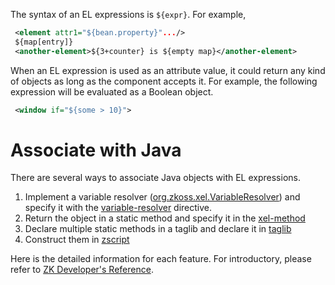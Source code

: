 The syntax of an EL expressions is `${expr}`. For example,

```xml
 <element attr1="${bean.property}".../>
 ${map[entry]}
 <another-element>${3+counter} is ${empty map}</another-element>
```

When an EL expression is used as an attribute value, it could return any
kind of objects as long as the component accepts it. For example, the
following expression will be evaluated as a Boolean object.

```xml
 <window if="${some > 10}">
```

# Associate with Java

There are several ways to associate Java objects with EL expressions.

1.  Implement a variable resolver
    ([org.zkoss.xel.VariableResolver](https://www.zkoss.org/javadoc/latest/zk/org/zkoss/xel/VariableResolver.html))
    and specify it with the
    [variable-resolver](zuml_ref/zuml/processing_instructions/variable-resolver)
    directive.
2.  Return the object in a static method and specify it in the
    [xel-method](zuml_ref/zuml/processing_instructions/xel-method)
3.  Declare multiple static methods in a taglib and declare it in
    [taglib](zuml_ref/zuml/processing_instructions/taglib)
4.  Construct them in
    [zscript](zuml_ref/zuml/elements/zscript)

Here is the detailed information for each feature. For introductory,
please refer to [ZK Developer's Reference]({{site.baseurl}}/zk_dev_ref/ui_composing/el_expressions).

